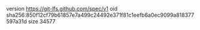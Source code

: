 version https://git-lfs.github.com/spec/v1
oid sha256:850f12cf79b61857e7a499c24492e371f81c1eefb6a0ec9099a818377597a31d
size 34577
